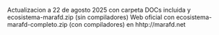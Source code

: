 Actualizacion a 22 de agosto 2025 con carpeta DOCs incluida y ecosistema-marafd.zip (sin compiladores)
Web oficial con ecosistema-marafd-completo.zip (con compiladores) en hhtp://marafd.net
